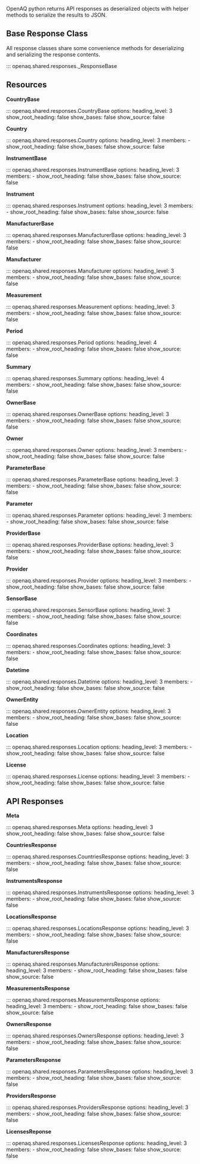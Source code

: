 OpenAQ python returns API responses as deserialized objects with helper methods to serialize the results to JSON. 

## Base Response Class

All response classes share some convenience methods for deserializing and serializing the response contents.

::: openaq.shared.responses._ResponseBase

## Resources

__CountryBase__

::: openaq.shared.responses.CountryBase
    options:
      heading_level: 3
      show_root_heading: false
      show_bases: false
      show_source: false

__Country__

::: openaq.shared.responses.Country
    options:
      heading_level: 3
      members:
        -
      show_root_heading: false
      show_bases: false
      show_source: false


__InstrumentBase__

::: openaq.shared.responses.InstrumentBase
    options:
      heading_level: 3
      members:
        -
      show_root_heading: false
      show_bases: false
      show_source: false


__Instrument__

::: openaq.shared.responses.Instrument
    options:
      heading_level: 3
      members:
        -
      show_root_heading: false
      show_bases: false
      show_source: false


__ManufacturerBase__

::: openaq.shared.responses.ManufacturerBase
    options:
      heading_level: 3
      members:
        -
      show_root_heading: false
      show_bases: false
      show_source: false


__Manufacturer__

::: openaq.shared.responses.Manufacturer
    options:
      heading_level: 3
      members:
        -
      show_root_heading: false
      show_bases: false
      show_source: false



__Measurement__

::: openaq.shared.responses.Measurement
    options:
      heading_level: 3
      members:
        -
      show_root_heading: false
      show_bases: false
      show_source: false


__Period__

::: openaq.shared.responses.Period
    options:
      heading_level: 4      
      members:
        -
      show_root_heading: false
      show_bases: false
      show_source: false


__Summary__

::: openaq.shared.responses.Summary
    options:
      heading_level: 4      
      members:
        -
      show_root_heading: false
      show_bases: false
      show_source: false



__OwnerBase__

::: openaq.shared.responses.OwnerBase
    options:
      heading_level: 3
      members:
        -
      show_root_heading: false
      show_bases: false
      show_source: false

__Owner__

::: openaq.shared.responses.Owner
    options:
      heading_level: 3
      members:
        -
      show_root_heading: false
      show_bases: false
      show_source: false

__ParameterBase__

::: openaq.shared.responses.ParameterBase
    options:
      heading_level: 3
      members:
        -
      show_root_heading: false
      show_bases: false
      show_source: false


__Parameter__

::: openaq.shared.responses.Parameter
    options:
      heading_level: 3
      members:
        -
      show_root_heading: false
      show_bases: false
      show_source: false


__ProviderBase__

::: openaq.shared.responses.ProviderBase
    options:
      heading_level: 3
      members:
        -
      show_root_heading: false
      show_bases: false
      show_source: false

__Provider__

::: openaq.shared.responses.Provider
    options:
      heading_level: 3
      members:
        -
      show_root_heading: false
      show_bases: false
      show_source: false


__SensorBase__

::: openaq.shared.responses.SensorBase
    options:
      heading_level: 3
      members:
        -
      show_root_heading: false
      show_bases: false
      show_source: false


__Coordinates__

::: openaq.shared.responses.Coordinates
    options:
      heading_level: 3
      members:
        -
      show_root_heading: false
      show_bases: false
      show_source: false

__Datetime__

::: openaq.shared.responses.Datetime
    options:
      heading_level: 3
      members:
        -
      show_root_heading: false
      show_bases: false
      show_source: false

__OwnerEntity__

::: openaq.shared.responses.OwnerEntity
    options:
      heading_level: 3
      members:
        -
      show_root_heading: false
      show_bases: false
      show_source: false


__Location__

::: openaq.shared.responses.Location
    options:
      heading_level: 3
      members:
        -
      show_root_heading: false
      show_bases: false
      show_source: false

__License__

::: openaq.shared.responses.License
    options:
      heading_level: 3
      members:
        -
      show_root_heading: false
      show_bases: false
      show_source: false


## API Responses

__Meta__ 

::: openaq.shared.responses.Meta
    options:
      heading_level: 3
      show_root_heading: false
      show_bases: false
      show_source: false

__CountriesResponse__

::: openaq.shared.responses.CountriesResponse
    options:
      heading_level: 3
      members:
        -
      show_root_heading: false
      show_bases: false
      show_source: false

__InstrumentsResponse__

::: openaq.shared.responses.InstrumentsResponse
    options:
      heading_level: 3
      members:
        -
      show_root_heading: false
      show_bases: false
      show_source: false

__LocationsResponse__

::: openaq.shared.responses.LocationsResponse
    options:
      heading_level: 3
      members:
        -
      show_root_heading: false
      show_bases: false
      show_source: false

__ManufacturersResponse__

::: openaq.shared.responses.ManufacturersResponse
    options:
      heading_level: 3
      members:
        -
      show_root_heading: false
      show_bases: false
      show_source: false


__MeasurementsResponse__

::: openaq.shared.responses.MeasurementsResponse
    options:
      heading_level: 3
      members:
        -
      show_root_heading: false
      show_bases: false
      show_source: false


__OwnersResponse__

::: openaq.shared.responses.OwnersResponse
    options:
      heading_level: 3
      members:
        -
      show_root_heading: false
      show_bases: false
      show_source: false

__ParametersResponse__

::: openaq.shared.responses.ParametersResponse
    options:
      heading_level: 3
      members:
        -
      show_root_heading: false
      show_bases: false
      show_source: false

__ProvidersResponse__

::: openaq.shared.responses.ProvidersResponse
    options:
      heading_level: 3
      members:
        -
      show_root_heading: false
      show_bases: false
      show_source: false

__LicensesReponse__

::: openaq.shared.responses.LicensesResponse
    options:
      heading_level: 3
      members:
        -
      show_root_heading: false
      show_bases: false
      show_source: false
